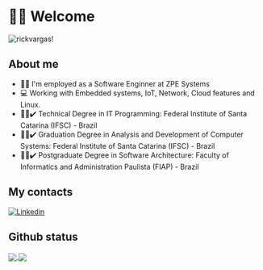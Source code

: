 # 👨‍💻 Welcome
<img src="https://komarev.com/ghpvc/?username=rickvargas&label=Visualizações&color=blue&style=plastic" alt="rickvargas!" />

## About me
 - 👨‍💻 I'm employed as a Software Enginner at ZPE Systems
 - 💻 Working with Embedded systems, IoT, Network, Cloud features and Linux.
 - 👨‍🎓✔️ Technical Degree in IT Programming: Federal Institute of Santa Catarina (IFSC) - Brazil
 - 👨‍🎓✔️ Graduation Degree in Analysis and Development of Computer Systems: Federal Institute of Santa Catarina (IFSC) - Brazil
 - 👨‍🎓✔️ Postgraduate Degree in Software Architecture: Faculty of Informatics and Administration Paulista (FIAP) - Brazil
 
 ## My contacts

<a align="center" href="https://www.linkedin.com/in/ricardo-silva-vargas-a3b1a113a/">
  <img alt="Linkedin" src="https://img.shields.io/badge/linkedin-%230077B5.svg?&style=for-the-badge&logo=linkedin&logoColor=black" />
</a>

## Github status

<a href="https://github.com/rickvargas">
  <img align="center" src="https://github-readme-stats.vercel.app/api?username=rickvargas&&show_icons=true&hide_title=true&title_color=DBCBA7&icon_color=DBCBA7&text_color=daf7dc&bg_color=DEG,282854,4B2C4D" />
</a>
<a href="https://github.com/rickvargas?tab=repositories">
  <img align="center" src="https://github-readme-stats.vercel.app/api/top-langs/?username=rickvargas&hide_title=true&hide_border=true&text_color=daf7dc&bg_color=DEG,4B2C4D,592E34&theme=graywhite&hide_langs_below=0" />
</a>
